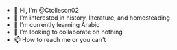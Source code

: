 - 👋 Hi, I’m @Ctolleson02
- 👀 I’m interested in history, literature, and homesteading
- 🌱 I’m currently learning Arabic
- 💞️ I’m looking to collaborate on nothing
- 📫 How to reach me or you can't

<!---
Ctolleson02/Ctolleson02 is a ✨ special ✨ repository because its `README.md` (this file) appears on your GitHub profile.
You can click the Preview link to take a look at your changes.
--->
